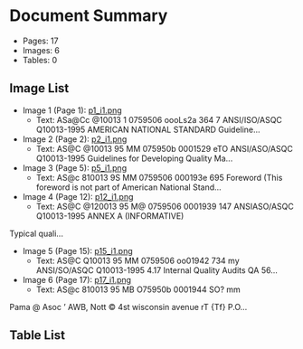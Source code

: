 # Document Summary

- Pages: 17
- Images: 6
- Tables: 0

## Image List

- Image 1 (Page 1): [p1_i1.png](pdf_images/p1_i1.png)
  - Text: ASa@Cc @10013 1 0759506 oooLs2a 364 7
ANSI/ISO/ASQC Q10013-1995
AMERICAN NATIONAL STANDARD
Guideline...
- Image 2 (Page 2): [p2_i1.png](pdf_images/p2_i1.png)
  - Text: AS@C @10013 95 MM 075950b 0001529 eTO
ANSI/ASO/ASQC Q10013-1995
Guidelines for Developing Quality Ma...
- Image 3 (Page 5): [p5_i1.png](pdf_images/p5_i1.png)
  - Text: AS@c 810013 9S MM 0759506 000193e 695
Foreword
(This foreword is not part of American National Stand...
- Image 4 (Page 12): [p12_i1.png](pdf_images/p12_i1.png)
  - Text: AS@C @120013 95 M@ 0759506 0001939 147
ANSIASO/ASQC Q10013-1995
ANNEX A (INFORMATIVE)

Typical quali...
- Image 5 (Page 15): [p15_i1.png](pdf_images/p15_i1.png)
  - Text: AS@C Q10013 95 MM 0759506 oo01942 734 my
ANSI/SO/ASQC Q10013-1995
4.17 Internal Quality Audits QA 56...
- Image 6 (Page 17): [p17_i1.png](pdf_images/p17_i1.png)
  - Text: AS@c 810013 95 MB O75950b 0001944 SO? mm

Pama @ Asoc
’ AWB, Nott © 4st wisconsin avenue
rT {Tf} P.O...

## Table List

